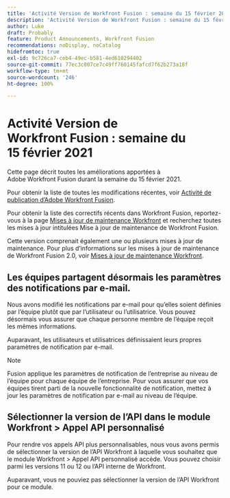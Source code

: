 ```yaml
---
title: 'Activité Version de Workfront Fusion : semaine du 15 février 2021'
description: 'Activité Version de Workfront Fusion : semaine du 15 février 2021'
author: Luke
draft: Probably
feature: Product Announcements, Workfront Fusion
recommendations: noDisplay, noCatalog
hidefromtoc: true
exl-id: 9c726ca7-ceb4-49ec-b581-4ed610294402
source-git-commit: 77ec3c007ce7c49ff760145fafcd7f62b273a18f
workflow-type: tm+mt
source-wordcount: '246'
ht-degree: 100%

---
```


# Activité Version de Workfront Fusion : semaine du 15 février 2021

Cette page décrit toutes les améliorations apportées à Adobe Workfront Fusion durant la semaine du 15 février 2021.

Pour obtenir la liste de toutes les modifications récentes, voir [Activité de publication d’Adobe Workfront Fusion](/help/workfront-fusion/fusion-product-releases/fusion-release-activity.md).

Pour obtenir la liste des correctifs récents dans Workfront Fusion, reportez-vous à la page [Mises à jour de maintenance Workfront](https://experienceleague.adobe.com/docs/workfront-known-issues/releases/current-updates.html) et recherchez toutes les mises à jour intitulées Mise à jour de maintenance de Workfront Fusion.

Cette version comprenait également une ou plusieurs mises à jour de maintenance. Pour plus d’informations sur les mises à jour de maintenance de Workfront Fusion 2.0, voir [Mises à jour de maintenance Workfront](https://experienceleague.adobe.com/docs/workfront-known-issues/releases/current-updates.html).

## Les équipes partagent désormais les paramètres des notifications par e-mail.

Nous avons modifié les notifications par e-mail pour qu’elles soient définies par l’équipe plutôt que par l’utilisateur ou l’utilisatrice. Vous pouvez désormais vous assurer que chaque personne membre de l’équipe reçoit les mêmes informations.

Auparavant, les utilisateurs et utilisatrices définissaient leurs propres paramètres de notification par e-mail.

>[!NOTE]
>
>Fusion applique les paramètres de notification de l’entreprise au niveau de l’équipe pour chaque équipe de l’entreprise. Pour vous assurer que vos équipes tirent parti de la nouvelle fonctionnalité de notification, mettez à jour les paramètres de notification par e-mail au niveau de l’équipe.

## Sélectionner la version de l’API dans le module Workfront > Appel API personnalisé

Pour rendre vos appels API plus personnalisables, nous vous avons permis de sélectionner la version de l’API Workfront à laquelle vous souhaitez que le module Workfront > Appel API personnalisé accède. Vous pouvez choisir parmi les versions 11 ou 12 ou l’API interne de Workfront.

Auparavant, vous ne pouviez pas sélectionner la version de l’API Workfront pour ce module.

